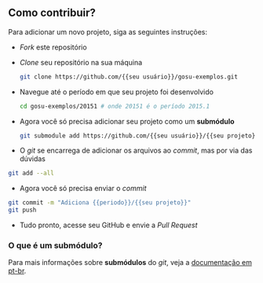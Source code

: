 ## Como contribuir?

Para adicionar um novo projeto, siga as seguintes instruções:

- _Fork_ este repositório
- _Clone_ seu repositório na sua máquina

  ```sh
  git clone https://github.com/{{seu usuário}}/gosu-exemplos.git
  ```
  
- Navegue até o período em que seu projeto foi desenvolvido
 
  ```sh
  cd gosu-exemplos/20151 # onde 20151 é o período 2015.1
  ```
  
- Agora você só precisa adicionar seu projeto como um **submódulo**
  
  ```sh
  git submodule add https://github.com/{{seu usuário}}/{{seu projeto}}
  ```
  
- O _git_ se encarrega de adicionar os arquivos ao _commit_, mas por via das dúvidas
 
 ```sh
 git add --all
 ```
 
- Agora você só precisa enviar o _commit_
 
 ```sh
 git commit -m "Adiciona {{periodo}}/{{seu projeto}}"
 git push
 ```
 
- Tudo pronto, acesse seu GitHub e envie a _Pull Request_

### O que é um submódulo?

Para mais informações sobre **submódulos** do _git_, veja a [documentação em pt-br](https://git-scm.com/book/pt-br/v1/Ferramentas-do-Git-Subm%C3%B3dulos).
